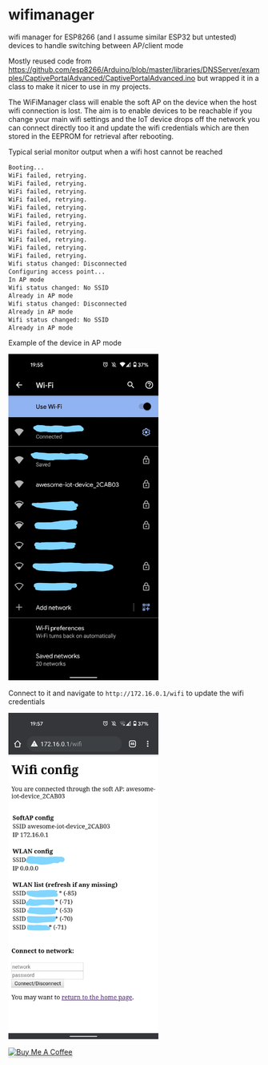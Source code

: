 # wifimanager
wifi manager for ESP8266 (and I assume similar ESP32 but untested) devices to handle switching between AP/client mode

Mostly reused code from https://github.com/esp8266/Arduino/blob/master/libraries/DNSServer/examples/CaptivePortalAdvanced/CaptivePortalAdvanced.ino
but wrapped it in a class to make it nicer to use in my projects.

The WiFiManager class will enable the soft AP on the device when the host wifi connection is lost. 
The aim is to enable devices to be reachable if you change your main wifi settings and the IoT device drops off the network you can connect directly too it and update the wifi credentials which are then stored in the EEPROM for retrieval after rebooting. 

Typical serial monitor output when a wifi host cannot be reached

```
Booting...
WiFi failed, retrying.
WiFi failed, retrying.
WiFi failed, retrying.
WiFi failed, retrying.
WiFi failed, retrying.
WiFi failed, retrying.
WiFi failed, retrying.
WiFi failed, retrying.
WiFi failed, retrying.
WiFi failed, retrying.
WiFi failed, retrying.
Wifi status changed: Disconnected
Configuring access point...
In AP mode
Wifi status changed: No SSID
Already in AP mode
Wifi status changed: Disconnected
Already in AP mode
Wifi status changed: No SSID
Already in AP mode
```

Example of the device in AP mode

<img src="images/android_wifi.jpg" alt="android wifi ap" width="300"/>


Connect to it and navigate to `http://172.16.0.1/wifi` to update the wifi credentials

<img src="images/ap_wifi_config.jpg" alt="ap config update" width="300"/>


<a href="https://www.buymeacoffee.com/manythanks" target="_blank"><img src="https://www.buymeacoffee.com/assets/img/custom_images/orange_img.png" alt="Buy Me A Coffee" style="height: 41px !important;width: 174px !important;box-shadow: 0px 3px 2px 0px rgba(190, 190, 190, 0.5) !important;-webkit-box-shadow: 0px 3px 2px 0px rgba(190, 190, 190, 0.5) !important;" ></a>
